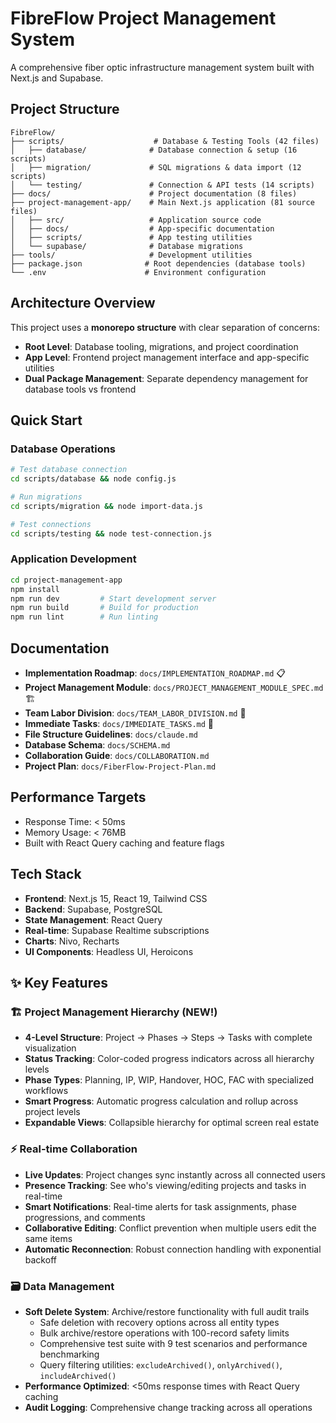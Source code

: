 # FibreFlow Project Management System

A comprehensive fiber optic infrastructure management system built with Next.js and Supabase.

## Project Structure

```
FibreFlow/
├── scripts/                    # Database & Testing Tools (42 files)
│   ├── database/              # Database connection & setup (16 scripts)
│   ├── migration/             # SQL migrations & data import (12 scripts)
│   └── testing/               # Connection & API tests (14 scripts)
├── docs/                      # Project documentation (8 files)
├── project-management-app/    # Main Next.js application (81 source files)
│   ├── src/                   # Application source code
│   ├── docs/                  # App-specific documentation  
│   ├── scripts/               # App testing utilities
│   └── supabase/              # Database migrations
├── tools/                     # Development utilities
├── package.json              # Root dependencies (database tools)
└── .env                      # Environment configuration
```

## Architecture Overview

This project uses a **monorepo structure** with clear separation of concerns:

- **Root Level**: Database tooling, migrations, and project coordination
- **App Level**: Frontend project management interface and app-specific utilities
- **Dual Package Management**: Separate dependency management for database tools vs frontend

## Quick Start

### Database Operations
```bash
# Test database connection
cd scripts/database && node config.js

# Run migrations  
cd scripts/migration && node import-data.js

# Test connections
cd scripts/testing && node test-connection.js
```

### Application Development
```bash
cd project-management-app
npm install
npm run dev         # Start development server
npm run build       # Build for production
npm run lint        # Run linting
```

## Documentation

- **Implementation Roadmap**: `docs/IMPLEMENTATION_ROADMAP.md` 📋
- **Project Management Module**: `docs/PROJECT_MANAGEMENT_MODULE_SPEC.md` 🏗️
- **Team Labor Division**: `docs/TEAM_LABOR_DIVISION.md` 👥
- **Immediate Tasks**: `docs/IMMEDIATE_TASKS.md` 🚀
- **File Structure Guidelines**: `docs/claude.md`
- **Database Schema**: `docs/SCHEMA.md` 
- **Collaboration Guide**: `docs/COLLABORATION.md`
- **Project Plan**: `docs/FiberFlow-Project-Plan.md`

## Performance Targets

- Response Time: < 50ms
- Memory Usage: < 76MB
- Built with React Query caching and feature flags

## Tech Stack

- **Frontend**: Next.js 15, React 19, Tailwind CSS
- **Backend**: Supabase, PostgreSQL
- **State Management**: React Query
- **Real-time**: Supabase Realtime subscriptions
- **Charts**: Nivo, Recharts
- **UI Components**: Headless UI, Heroicons

## ✨ Key Features

### 🏗️ Project Management Hierarchy (NEW!)
- **4-Level Structure**: Project → Phases → Steps → Tasks with complete visualization
- **Status Tracking**: Color-coded progress indicators across all hierarchy levels  
- **Phase Types**: Planning, IP, WIP, Handover, HOC, FAC with specialized workflows
- **Smart Progress**: Automatic progress calculation and rollup across project levels
- **Expandable Views**: Collapsible hierarchy for optimal screen real estate

### ⚡ Real-time Collaboration
- **Live Updates**: Project changes sync instantly across all connected users
- **Presence Tracking**: See who's viewing/editing projects and tasks in real-time
- **Smart Notifications**: Real-time alerts for task assignments, phase progressions, and comments
- **Collaborative Editing**: Conflict prevention when multiple users edit the same items
- **Automatic Reconnection**: Robust connection handling with exponential backoff

### 🗃️ Data Management
- **Soft Delete System**: Archive/restore functionality with full audit trails
  - Safe deletion with recovery options across all entity types
  - Bulk archive/restore operations with 100-record safety limits
  - Comprehensive test suite with 9 test scenarios and performance benchmarking
  - Query filtering utilities: `excludeArchived()`, `onlyArchived()`, `includeArchived()`
- **Performance Optimized**: <50ms response times with React Query caching
- **Audit Logging**: Comprehensive change tracking across all operations